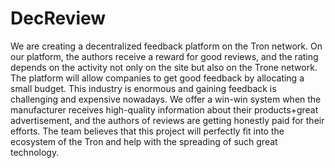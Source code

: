 # DecReview

We are creating a decentralized feedback platform on the Tron network. On our platform, the authors receive a reward for good reviews, and the rating depends on the activity not only on the site but also on the Trone network. The platform will allow companies to get good feedback by allocating a small budget. This industry is enormous and gaining feedback is challenging and expensive nowadays. We offer a win-win system when the manufacturer receives high-quality information about their products+great advertisement, and the authors of reviews are getting honestly paid for their efforts. The team believes that this project will perfectly fit into the ecosystem of the Tron and help with the spreading of such great technology.
